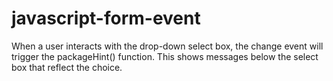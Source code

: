 # javascript-form-event
When a user interacts with the drop-down select box, the change event will trigger the packageHint() function. This shows messages below the select box that reflect the choice.

